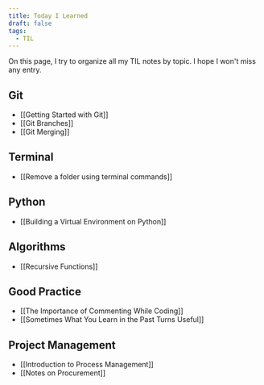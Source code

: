 ```yaml
---
title: Today I Learned
draft: false
tags:
  - TIL
---
```

On this page, I try to organize all my TIL notes by topic. I hope I won't miss any entry.

## Git
- [[Getting Started with Git]]
- [[Git Branches]]
- [[Git Merging]]

## Terminal
- [[Remove a folder using terminal commands]]

## Python
- [[Building a Virtual Environment on Python]]

## Algorithms
- [[Recursive Functions]]

## Good Practice
- [[The Importance of Commenting While Coding]]
- [[Sometimes What You Learn in the Past Turns Useful]]

## Project Management
- [[Introduction to Process Management]]
- [[Notes on Procurement]]
